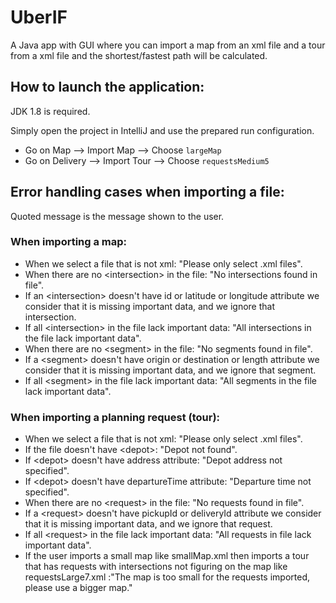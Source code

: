 # UberIF

A Java app with GUI where you can import a map from an xml file and a tour from a xml file and the shortest/fastest path will be calculated.

## How to launch the application:

JDK 1.8 is required.

Simply open the project in IntelliJ and use the prepared run configuration.

- Go on Map --> Import Map --> Choose `largeMap`
- Go on Delivery --> Import Tour --> Choose `requestsMedium5`

## Error handling cases when importing a file:

Quoted message is the message shown to the user.

### When importing a map:

- When we select a file that is not xml: "Please only select .xml files".
- When there are no <intersection\> in the file: "No intersections found in file".
- If an <intersection\> doesn't have id or latitude or longitude attribute we consider that it is missing important data, and we ignore that intersection.
- If all <intersection\> in the file lack important data: "All intersections in the file lack important data".
- When there are no <segment\> in the file: "No segments found in file".
- If a <segment\> doesn't have origin or destination or length attribute we consider that it is missing important data, and we ignore that segment.
- If all <segment\> in the file lack important data: "All segments in the file lack important data".

### When importing a planning request (tour):

- When we select a file that is not xml: "Please only select .xml files".
- If the file doesn't have <depot\>: "Depot not found".
- If <depot\> doesn't have address attribute: "Depot address not specified".
- If <depot\> doesn't have departureTime attribute: "Departure time not specified".
- When there are no <request\> in the file: "No requests found in file".
- If a <request\> doesn't have pickupId or deliveryId attribute we consider that it is missing important data, and we ignore that request.
- If all <request\> in the file lack important data: "All requests in file lack important data".
- If the user imports a small map like smallMap.xml then imports a tour that has requests with intersections not figuring on the map like requestsLarge7.xml :"The map is too small for the requests imported, please use a bigger map."
